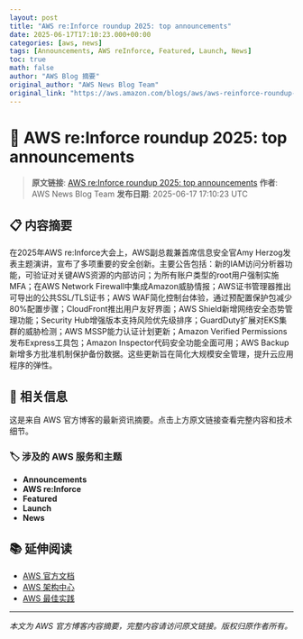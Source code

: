 ```yaml
---
layout: post
title: "AWS re:Inforce roundup 2025: top announcements"
date: 2025-06-17T17:10:23.000+00:00
categories: [aws, news]
tags: [Announcements, AWS reInforce, Featured, Launch, News]
toc: true
math: false
author: "AWS Blog 摘要"
original_author: "AWS News Blog Team"
original_link: "https://aws.amazon.com/blogs/aws/aws-reinforce-roundup-2025-top-announcements/"
---
```


# 📰 AWS re:Inforce roundup 2025: top announcements

> **原文链接**: [AWS re:Inforce roundup 2025: top announcements](https://aws.amazon.com/blogs/aws/aws-reinforce-roundup-2025-top-announcements/)
> **作者**: AWS News Blog Team
> **发布日期**: 2025-06-17 17:10:23 UTC

## 📋 内容摘要

在2025年AWS re:Inforce大会上，AWS副总裁兼首席信息安全官Amy Herzog发表主题演讲，宣布了多项重要的安全创新。主要公告包括：新的IAM访问分析器功能，可验证对关键AWS资源的内部访问；为所有账户类型的root用户强制实施MFA；在AWS Network Firewall中集成Amazon威胁情报；AWS证书管理器推出可导出的公共SSL/TLS证书；AWS WAF简化控制台体验，通过预配置保护包减少80%配置步骤；CloudFront推出用户友好界面；AWS Shield新增网络安全态势管理功能；Security Hub增强版本支持风险优先级排序；GuardDuty扩展对EKS集群的威胁检测；AWS MSSP能力认证计划更新；Amazon Verified Permissions发布Express工具包；Amazon Inspector代码安全功能全面可用；AWS Backup新增多方批准机制保护备份数据。这些更新旨在简化大规模安全管理，提升云应用程序的弹性。

## 🔗 相关信息

这是来自 AWS 官方博客的最新资讯摘要。点击上方原文链接查看完整内容和技术细节。

### 🏷️ 涉及的 AWS 服务和主题

- **Announcements**
- **AWS re:Inforce**
- **Featured**
- **Launch**
- **News**

## 📚 延伸阅读

- [AWS 官方文档](https://docs.aws.amazon.com/)
- [AWS 架构中心](https://aws.amazon.com/architecture/)
- [AWS 最佳实践](https://aws.amazon.com/architecture/well-architected/)

---

*本文为 AWS 官方博客内容摘要，完整内容请访问原文链接。版权归原作者所有。*